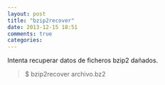```yaml
---
layout: post
title: "bzip2recover"
date: 2013-12-15 18:51
comments: true
categories: 
---
```

Intenta recuperar datos de ficheros bzip2 dañados.

>$ bzip2recover archivo.bz2


